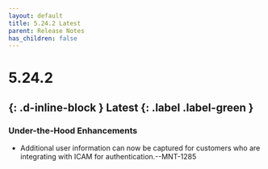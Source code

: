 ```yaml
---
layout: default
title: 5.24.2 Latest
parent: Release Notes
has_children: false
---
```

# 5.24.2
{: .d-inline-block } 
Latest
{: .label .label-green }
----
### Under-the-Hood Enhancements
- Additional user information can now be captured for customers who are integrating with ICAM for authentication.--MNT-1285